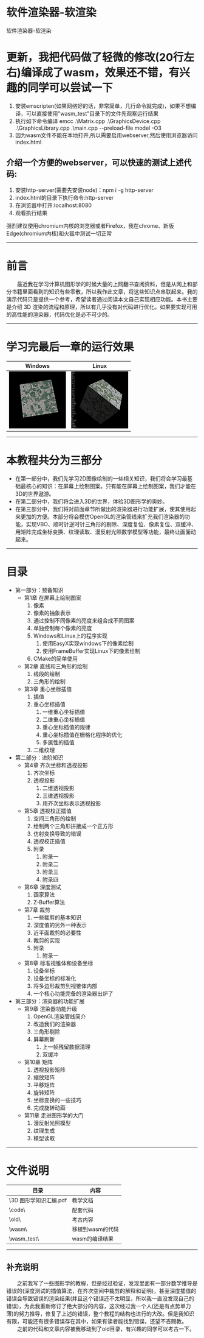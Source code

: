 # 软件渲染器-软渲染
软件渲染器-软渲染

# 更新，我把代码做了轻微的修改(20行左右)编译成了wasm，效果还不错，有兴趣的同学可以尝试一下
1. 安装emscripten(如果网络好的话，非常简单，几行命令就完成)，如果不想编译，可以直接使用"wasm_test"目录下的文件先观察运行结果
2. 执行如下命令编译 emcc .\Matrix.cpp .\GraphicsDevice.cpp .\GraphicsLibrary.cpp .\main.cpp --preload-file model -O3
3. 因为wasm文件不能在本地打开,所以需要启用webserver,然后使用浏览器访问index.html

## 介绍一个方便的webserver，可以快速的测试上述代码:
1. 安装http-server(需要先安装node)：npm i -g http-server
2. index.html的目录下执行命令:http-server
3. 在浏览器中打开:localhost:8080
4. 观看执行结果

强烈建议使用chromium内核的浏览器或者Firefox，我在chrome、新版Edge(chromium内核)和火狐中测试一切正常

---
# 前言
&emsp;&emsp;最近我在学习计算机图形学的时候大量的上网翻书查阅资料，但是从网上和部分书籍里面看到的知识有些零散，所以我作此文章，将这些知识点串联起来。我的演示代码只是提供一个参考，希望读者通过阅读本文自己实现相应功能。本书主要是介绍 3D 渲染的流程和原理，所以有几乎没有对代码进行优化。如果要实现可用的高性能的渲染器，代码优化是必不可少的。

---
# 学习完最后一章的运行效果
| Windows             | Linux             |
|---------------------|-------------------|
| ![Windows](./a.gif) | ![Linux](./b.gif) |

---
# 本教程共分为三部分
- 在第一部分中，我们先学习2D图像绘制的一些相关知识，我们将会学习最基础最核心的知识：在屏幕上绘制图案。只有能在屏幕上绘制图案，我们才能在3D的世界遨游。
- 在第二部分中，我们将会进入3D的世界，体验3D图形学的奥妙。
- 在第三部分中，我们将对前面章节所做出的渲染器进行功能扩展，使其使用起来更加的方便。本部分将会模仿OpenGL的渲染管线来扩充我们渲染器的功能，实现VBO、顺时针逆时针三角形的剔除、深度复位、像素复位、双缓冲、用矩阵完成坐标变换、纹理读取、漫反射光照数学模型等功能，最终让画面动起来。

---
# 目录
- 第一部分：预备知识
    - 第1章 在屏幕上绘制图案
        1. 像素
        2. 像素的抽象表示
        3. 通过控制不同像素的亮度来组合成不同图案
        4. 单独控制每个像素的亮度
        5. Windows和Linux上的程序实现
            1. 使用EasyX实现windows下的像素绘制
            2. 使用FrameBuffer实现Linux下的像素绘制
        6. CMake的简单使用
    - 第2章 直线和三角形的绘制
        1. 线段的绘制
        2. 三角形的绘制
    - 第3章 重心坐标插值
        1. 插值
        2. 重心坐标插值
            1. 一维重心坐标插值
            2. 二维重心坐标插值
            3. 重心坐标插值的规律
            4. 重心坐标插值在栅格化程序的优化
            5. 多属性的插值
        3. 二维纹理
- 第二部分：进阶知识
    - 第4章 齐次坐标和透视投影
        1. 齐次坐标
        2. 透视投影
            1. 二维透视投影
            2. 三维透视投影
            3. 用齐次坐标表示透视投影
    - 第5章 透视校正插值
        1. 空间三角形的绘制
        2. 绘制两个三角形拼接成一个正方形
        3. 仿射变换导致的错误
        4. 透视校正插值
        5. 附录
            1. 附录一
            2. 附录二
            3. 附录三
            4. 附录四
    - 第6章 深度测试
        1. 画家算法
        2. Z-Buffer算法
    - 第7章 裁剪
        1. 一些裁剪的基本知识
        2. 深度值的另外一种表示
        3. 近平面裁剪的必要性
        4. 裁剪的实现
        5. 附录
            1. 附录一
    - 第8章 标准视锥体和设备坐标
        1. 设备坐标
        2. 设备坐标的标准化
        3. 将多边形裁剪到视锥体内部
        4. 一个核心功能完备的渲染器出炉了
- 第三部分：渲染器的功能扩展
    - 第9章 渲染器功能升级
        1. OpenGL渲染管线简介
        2. 改造我们的渲染器
        3. 三角形剔除
        4. 屏幕刷新
            1. 上一帧残留数据清理
            2. 双缓冲
    - 第10章 矩阵
        1. 透视投影矩阵
        2. 缩放矩阵
        3. 平移矩阵
        4. 旋转矩阵
        5. 坐标变换的一些技巧
        6. 完成旋转动画
    - 第11章 走进图形学的大门
        1. 漫反射光照模型
        2. 纹理生成
        3. 模型读取



---
# 文件说明
| 目录                   | 内容             |
|------------------------|------------------|
| \3D 图形学知识汇编.pdf | 教学文档         |
| \code\                 | 配套代码         |
| \old\                  | 考古内容         |
| \wasm\                 | 移植到wasm的代码 |
| \wasm_test\            | wasm的编译结果   |

---
## 补充说明
&emsp;&emsp;之前我写了一些图形学的教程，但是经过验证，发现里面有一部分数学推导是错误的(深度测试的插值算法，在齐次空间中裁剪的解释和证明)，甚至深度插值的错误会导致错误的渲染结果(并且这个错误还不太明显，所以我一直没发现自己的错误)，为此我重新修订了绝大部分的内容，这次经过我一个人(还是有点势单力薄)的努力推导，修复了上述的错误，整个教程的结构也进行的大改。但是我知识有限，可能还有很多错误存在其中，如果有读者能找到错误，还望不吝赐教。<br/>
&emsp;&emsp;之前的代码和文章内容被我移动到了old目录，有兴趣的同学可以考古一下。
